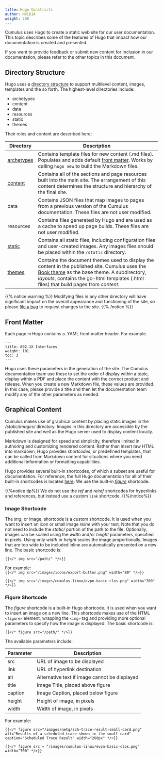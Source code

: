 ```yaml
---
title: Hugo Constructs
author: NVIDIA
weight: 200
---
```

Cumulus uses Hugo to create a static web site for our user documentation. This topic describes some of the features of Hugo that impact how our documentation is created and presented.

If you want to provide feedback or submit new content for inclusion in our documentation, please refer to the other topics in this document.

## Directory Structure

Hugo uses a [directory structure](https://gohugo.io/getting-started/directory-structure/) to support multilevel content, images, templates and the so forth. The highest-level directories include:

- archetypes
- content
- data
- resources
- static
- themes

Their roles and content are described here:

| Directory | Description |
| ----------- | -------------- |
| [archetypes](https://gohugo.io/content-management/archetypes/) | Contains template files for new content (.md files). Populates and adds default [front matter](https://gohugo.io/content-management/front-matter/). Works by calling `hugo new` to build the Markdown files. |
| [content](https://gohugo.io/content-management/page-bundles/) | Contains all of the sections and page resources built into the main site. The arrangement of this content determines the structure and hierarchy of the final site. |
| data | Contains JSON files that map images to pages from a previous version of the Cumulus documentation. These files are not user modified.|
| resources | Contains files generated by Hugo and are used as a cache to speed up page builds. These files are not user modified. |
| [static](https://gohugo.io/content-management/static-files/) | Contains all static files, including configuration files and user-created images. Any images files should be placed within the `/static` directory. |
| [themes](https://gohugo.io/hugo-modules/theme-components/) | Contains the document themes used to display the content in the published site. Cumulus uses the [Book theme](https://github.com/alex-shpak/hugo-book) as the base theme. A subdirectory, *layouts*, contains the go-html templates (.html files) that build pages from *content*. |

{{% notice warning %}}
Modifying files in any other directory will have significant impact on the overall appearance and functioning of the site, so please [file a bug](https://github.com/CumulusNetworks/docs/issues/new) to request changes to the site.
{{% /notice %}}

## Front Matter

Each page in Hugo contains a .YAML front matter header. For example.

```
---
title: 802.1X Interfaces
weight: 101
toc: 3
---
```

Hugo uses these parameters in the generation of the site. The Cumulus documentation team use these to set the order of display within a topic, display within a PDF and place the content with the correct product and release. When you create a new Markdown file, these values are provided. In this case, please provide a title and then let the documentation team modify any of the other parameters as needed.

## Graphical Content

Cumulus makes use of graphical content by placing static images in the */static/images/* directory. Images in this directory are accessible by the published site and well as the Hugo server used to display content locally.

Markdown is designed for speed and simplicity, therefore limited in authoring and customizing rendered content. Rather than insert raw HTML into markdown, Hugo provides *shortcodes*, or predefined templates, that can be called from Markdown content for situations where you need additional information or formatting capabilities.

Hugo provides several built-in shortcodes, of which a subset are useful for documentation. For reference, the full Hugo documentation for all of their built-in shortcodes is located [here](https://gohugo.io/content-management/shortcodes/). We use the built-in [*figure*](https://gohugo.io/content-management/shortcodes/#figure) shortcode.

{{%notice tip%}}
We do not use the *ref* and *relref* shortcodes for hyperlinks and references, but instead use a custom `link` shortcode.
{{%/notice%}}

### Image Shortcode

The *img*, or image, shortcode is a custom shortcode. It is used when you want to insert an icon or small image *inline* with your text. Note that you do not need to include the *static/* portion of the path to the file. Optionally, images can be scaled using the *width* and/or *height* parameters, specified in pixels. Using only *width* or *height* scales the image proportionally. Images that are too wide to be included inline are automatically presented on a new line. The basic shortcode is:

`{{</* img src="/path/" */>}}`

For example:  
`{{</* img src="/images/icons/export-button.png" width="80" */>}}`

`{{</* img src="/images/cumulus-linux/evpn-basic-clos.png" width="700" */>}}`

### Figure Shortcode

The *figure* shortcode is a built-in Hugo shortcode. It is used when you want to insert an image on a new line. This shortcode makes use of the HTML `<figure>` element, wrapping the `<img>` tag and providing more optional parameters to specify how the image is displayed. The basic shortcode is:

`{{</* figure src="/path/" */>}}`

The available parameters include:

| Parameter | Description |
| ------------  |  ------------- |
| src | URL of image to be displayed |
| link | URL of hyperlink destination |
| alt | Alternative text if image cannot be displayed |
| title | Image Title, placed above figure |
| caption| Image Caption, placed below figure |
| height | Height of image, in pixels |
| width | Width of image, in pixels |

For example:

`{{</* figure src="/images/netq/sch-trace-result-small-card.png" alt="Results of a scheduled trace shown in the small card" caption="Scheduled Trace Result" width="200px" */>}}`

`{{</* figure src = “/images/cumulus-linux/evpn-basic-clos.png" width="700" */>}}`
